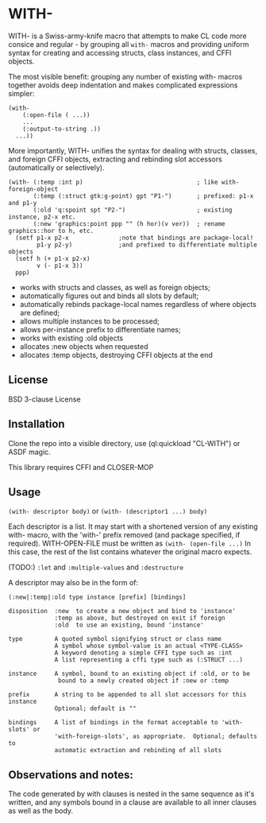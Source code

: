 # WITH-

WITH- is a Swiss-army-knife macro that attempts to make CL code more consice and regular - by grouping all `with-` macros and providing uniform syntax for creating and accessing structs, class instances, and CFFI objects.

The most visible benefit: grouping any number of existing with- macros together avoids deep indentation and makes complicated expressions simpler:
```
(with-
    (:open-file ( ...))    
	...
    (:output-to-string .))
  ...))
```
More importantly, WITH- unifies the syntax for dealing with structs, classes, and foreign CFFI objects, extracting and rebinding slot accessors (automatically or selectively).
```
(with- (:temp :int p)                                ; like with-foreign-object
       (:temp (:struct gtk:g-point) gpt "P1-")       ; prefixed: p1-x and p1-y 
       (:old 'q:spoint spt "P2-")                    ; existing instance, p2-x etc.
       (:new 'graphics:point ppp "" (h hor)(v ver))  ; rename graphics::hor to h, etc.
  (setf p1-x p2-x              ;note that bindings are package-local!
        p1-y p2-y)             ;and prefixed to differentiate multiple objects
  (setf h (+ p1-x p2-x)
        v (- p1-x 3))
  ppp) 
```  
  
* works with structs and classes, as well as foreign objects;
* automatically figures out and binds all slots by default;
* automatically rebinds package-local names regardless of where objects are defined;
* allows multiple instances to be processed;
* allows per-instance prefix to differentiate names;
* works with existing :old objects
* allocates :new objects when requested
* allocates :temp objects, destroying CFFI objects at the end


## License

BSD 3-clause License

## Installation

Clone the repo into a visible directory, use (ql:quickload "CL-WITH") or ASDF magic.

This library requires CFFI and CLOSER-MOP

## Usage

`(with- descriptor body)` or `(with- (descriptor1 ...) body)` 

Each descriptor is a list.  It may start with a shortened version of any existing with- macro, with the 'with-' prefix removed (and package specified, if required).  WITH-OPEN-FILE must be written as  `(with- (open-file ...)`  In this case, the rest of the list contains whatever the original macro expects.

(TODO:) `:let` and `:multiple-values` and `:destructure` 


A descriptor may also be in the form of:

`(:new|:temp|:old type instance [prefix] [bindings]`

```
disposition  :new  to create a new object and bind to 'instance'
             :temp as above, but destroyed on exit if foreign
			 :old  to use an existing, bound 'instance'
			 
type         A quoted symbol signifying struct or class name
             A symbol whose symbol-value is an actual <TYPE-CLASS>
			 A keyword denoting a simple CFFI type such as :int
			 A list representing a cffi type such as (:STRUCT ...)
			 
instance     A symbol, bound to an existing object if :old, or to be
              bound to a newly created object if :new or :temp

prefix       A string to be appended to all slot accessors for this instance
             Optional; default is ""

bindings     A list of bindings in the format acceptable to 'with-slots' or 
             'with-foreign-slots', as appropriate.  Optional; defaults to
			 automatic extraction and rebinding of all slots
```

## Observations and notes:

The code generated by with clauses is nested in the same sequence as it's written, and any symbols bound in a clause are available to all inner clauses as well as the body.

			 


			 

			 
			 
